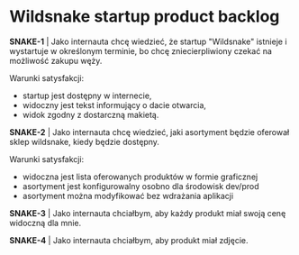 Wildsnake startup product backlog
===================================

**SNAKE-1** | 
Jako internauta chcę wiedzieć, że startup "Wildsnake" istnieje i wystartuje w określonym terminie, bo chcę zniecierpliwiony czekać na możliwość zakupu węży.

Warunki satysfakcji:
 - startup jest dostępny w internecie,
 - widoczny jest tekst informujący o dacie otwarcia,
 - widok zgodny z dostarczną makietą.

**SNAKE-2** | 
Jako internauta chcę wiedzieć, jaki asortyment będzie oferował sklep wildsnake, kiedy będzie dostępny.

Warunki satysfakcji:
 - widoczna jest lista oferowanych produktów w formie graficznej
 - asortyment jest konfigurowalny osobno dla środowisk dev/prod
 - asortyment można modyfikować bez wdrażania aplikacji

**SNAKE-3** | Jako internauta chciałbym, aby każdy produkt miał swoją cenę widoczną dla mnie.

**SNAKE-4** | Jako internauta chciałbym, aby produkt miał zdjęcie.

